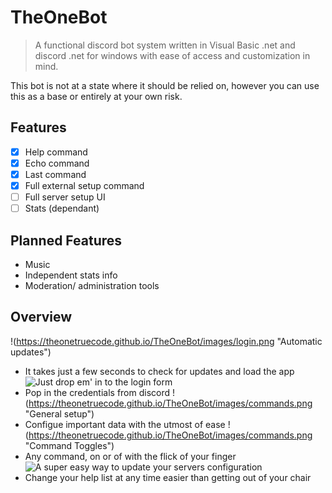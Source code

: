 # TheOneBot

> A functional discord bot system written in Visual Basic .net and discord .net for windows with ease of access and customization in mind.

This bot is not at a state where it should be relied on, however you can use this as a base or entirely at your own risk.
## Features
- [x] Help command
- [x] Echo command
- [x] Last command
- [x] Full external setup command
- [ ] Full server setup UI
- [ ] Stats (dependant)
## Planned Features
- Music
- Independent stats info
- Moderation/ administration tools
## Overview
!(https://theonetruecode.github.io/TheOneBot/images/login.png "Automatic updates")
- It takes just a few seconds to check for updates and load the app
![Just drop em' in to the login form](https://theonetruecode.github.io/TheOneBot/images/login.png "Login")
- Pop in the credentials from discord
!(https://theonetruecode.github.io/TheOneBot/images/commands.png "General setup")
- Configue important data with the utmost of ease
!(https://theonetruecode.github.io/TheOneBot/images/commands.png "Command Toggles")
- Any command, on or of with the flick of your finger
![A super easy way to update your servers configuration](https://theonetruecode.github.io/TheOneBot/images/commands.png "Help list customizations on the fly")
- Change your help list at any time easier than getting out of your chair
